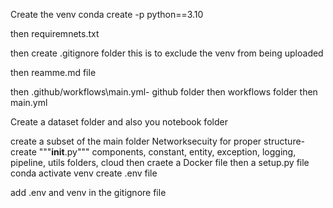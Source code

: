 Create the venv
conda create -p python==3.10

then requiremnets.txt

then create .gitignore folder this is to exclude the venv from being uploaded

then reamme.md file

then .github/workflows\main.yml- github folder then workflows folder then main.yml

Create a dataset folder and also you notebook folder

create a subset of the main folder Networksecuity for proper structure-create """__init__.py""" components, constant, entity, exception, logging, pipeline, utils folders, cloud
then craete a Docker file
then a setup.py file
conda activate  venv
create .env file 

add .env and venv in the gitignore file